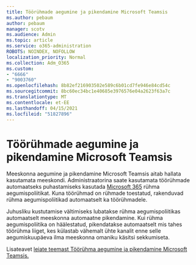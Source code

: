 ```yaml
---
title: Töörühmade aegumine ja pikendamine Microsoft Teamsis
ms.author: pebaum
author: pebaum
manager: scotv
ms.audience: Admin
ms.topic: article
ms.service: o365-administration
ROBOTS: NOINDEX, NOFOLLOW
localization_priority: Normal
ms.collection: Adm_O365
ms.custom:
- "6666"
- "9003760"
ms.openlocfilehash: 8b82ef216903502e589c6b01cd7fe946e84cd54c
ms.sourcegitcommit: 8bc60ec34bc1e40685e3976576e04a2623f63a7c
ms.translationtype: MT
ms.contentlocale: et-EE
ms.lasthandoff: 04/15/2021
ms.locfileid: "51827896"
---
```

# <a name="team-expiration-and-renewal-in-microsoft-teams"></a>Töörühmade aegumine ja pikendamine Microsoft Teamsis

Meeskonna aegumine ja pikendamine Microsoft Teamsis aitab hallata kasutamata meeskondi. Administraatorina saate kasutamata töörühmade automaatseks puhastamiseks kasutada  [Microsoft 365](https://docs.microsoft.com/microsoft-365/admin/create-groups/office-365-groups-expiration-policy)  rühma aegumispoliitikat. Kuna töörühmad on rühmade toestatud, rakenduvad rühma aegumispoliitikad automaatselt ka töörühmadele.

Juhusliku kustutamise vältimiseks lubatakse rühma aegumispoliitikas automaatselt meeskonna automaatne pikendamine. Kui rühma aegumispoliitika on häälestatud, pikendatakse automaatselt mis tahes töörühma liiget, kes külastab vähemalt ühte kanalit enne selle aegumiskuupäeva ilma meeskonna omaniku käsitsi sekkumiseta.  

Lisateavet [leiate teemast Töörühma aegumine ja pikendamine Microsoft Teamsis.](https://docs.microsoft.com/microsoftteams/team-expiration-renewal)
